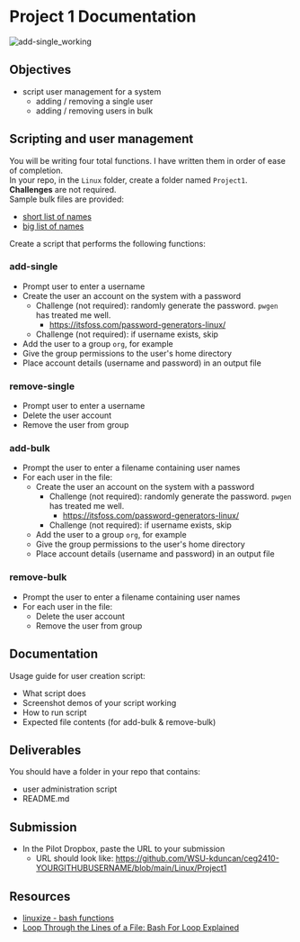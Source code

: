 # Project 1 Documentation
![add-single_working](https://user-images.githubusercontent.com/77516657/152672404-e7c96303-6ca3-48cf-b224-8fd06500e94f.PNG)


## Objectives

- script user management for a system
  - adding / removing a single user
  - adding / removing users in bulk

## Scripting and user management

You will be writing four total functions. I have written them in order of ease of completion.  
In your repo, in the `Linux` folder, create a folder named `Project1`.  
**Challenges** are not required.  
Sample bulk files are provided:

- [short list of names](short-names.txt)
- [big list of names](names.txt)

Create a script that performs the following functions:

### add-single

- Prompt user to enter a username
- Create the user an account on the system with a password
  - Challenge (not required): randomly generate the password. `pwgen` has treated me well.
    - https://itsfoss.com/password-generators-linux/
  - Challenge (not required): if username exists, skip
- Add the user to a group `org`, for example
- Give the group permissions to the user's home directory
- Place account details (username and password) in an output file

### remove-single

- Prompt user to enter a username
- Delete the user account
- Remove the user from group

### add-bulk

- Prompt the user to enter a filename containing user names
- For each user in the file:
  - Create the user an account on the system with a password
    - Challenge (not required): randomly generate the password. `pwgen` has treated me well.
      - https://itsfoss.com/password-generators-linux/
    - Challenge (not required): if username exists, skip
  - Add the user to a group `org`, for example
  - Give the group permissions to the user's home directory
  - Place account details (username and password) in an output file

### remove-bulk

- Prompt the user to enter a filename containing user names
- For each user in the file:
  - Delete the user account
  - Remove the user from group

## Documentation

Usage guide for user creation script:

- What script does
- Screenshot demos of your script working
- How to run script
- Expected file contents (for add-bulk & remove-bulk)

## Deliverables

You should have a folder in your repo that contains:

- user administration script
- README.md

## Submission

- In the Pilot Dropbox, paste the URL to your submission
  - URL should look like: https://github.com/WSU-kduncan/ceg2410-YOURGITHUBUSERNAME/blob/main/Linux/Project1

## Resources

- [linuxize - bash functions](https://linuxize.com/post/bash-functions/)
- [Loop Through the Lines of a File: Bash For Loop Explained](https://codefather.tech/blog/bash-loop-through-lines-file/)
